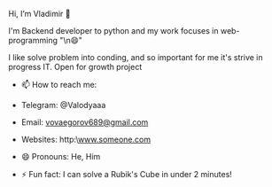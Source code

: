 Hi, I’m Vladimir 👋


I'm Backend developer to python and my work focuses in web-programming "\n😄"

I like solve problem into conding, and so important for me it's strive in progress IT. Open for growth project

- 📫 How to reach me:
-    Telegram: @Valodyaaa
-    Email: vovaegorov689@gmail.com
-    Websites: http:\\www.someone.com


- 😄 Pronouns: He, Him
- ⚡ Fun fact: I can solve a Rubik's Cube in under 2 minutes!


